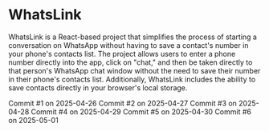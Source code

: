 # WhatsLink

WhatsLink is a React-based project that simplifies the process of starting a conversation on WhatsApp without having to save a contact's number in your phone's contacts list. The project allows users to enter a phone number directly into the app, click on "chat," and then be taken directly to that person's WhatsApp chat window without the need to save their number in their phone's contacts list. Additionally, WhatsLink includes the ability to save contacts directly in your browser's local storage.



Commit #1 on 2025-04-26
Commit #2 on 2025-04-27
Commit #3 on 2025-04-28
Commit #4 on 2025-04-29
Commit #5 on 2025-04-30
Commit #6 on 2025-05-01
